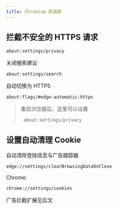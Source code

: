 ```yaml
---
title: Chromium 防追踪
---
```


## 拦截不安全的 HTTPS 请求

    about:settings/privacy

关闭搜索建议

    about:settings/search

自动切换为 HTTPS

    about:flags/#edge-automatic-https

> 重启浏览器后，这里可以设置
>
>      about:settings/privacy

## 设置自动清理 Cookie

自动清除登陆信息与广告跟踪器

    edge://settings/clearBrowsingDataOnClose

Chrome:

    chrome://settings/cookies

广告拦截扩展见后文
